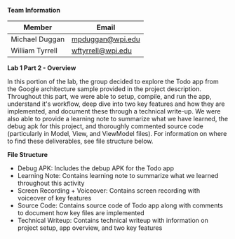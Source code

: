 __Team Information__

Member | Email
-------|-------
Michael Duggan | mpduggan@wpi.edu
William Tyrrell | wftyrrell@wpi.edu

__Lab 1 Part 2 - Overview__

In this portion of the lab, the group decided to explore the Todo app from the Google architecture sample provided in the project description. Throughout this part, we were able to setup, compile, and run the app, understand it's workflow, deep dive into two key features and how they are implemented, and document these through a technical write-up. We were also able to provide a learning note to summarize what we have learned, the debug apk for this project, and thoroughly commented source code (particularly in Model, View, and ViewModel files). For information on where to find these deliverables, see file structure below.

__File Structure__

* Debug APK: Includes the debup APK for the Todo app
* Learning Note: Contains learning note to summarize what we learned throughout this activity 
* Screen Recording + Voiceover: Contains screen recording with voiceover of key features
* Source Code: Contains source code of Todo app along with comments to document how key files are implemented
* Technical Writeup: Contains technical writeup with information on project setup, app overview, and two key features